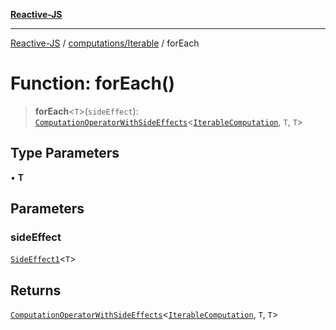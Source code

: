 [**Reactive-JS**](../../../README.md)

***

[Reactive-JS](../../../README.md) / [computations/Iterable](../README.md) / forEach

# Function: forEach()

> **forEach**\<`T`\>(`sideEffect`): [`ComputationOperatorWithSideEffects`](../../type-aliases/ComputationOperatorWithSideEffects.md)\<[`IterableComputation`](../interfaces/IterableComputation.md), `T`, `T`\>

## Type Parameters

• **T**

## Parameters

### sideEffect

[`SideEffect1`](../../../functions/type-aliases/SideEffect1.md)\<`T`\>

## Returns

[`ComputationOperatorWithSideEffects`](../../type-aliases/ComputationOperatorWithSideEffects.md)\<[`IterableComputation`](../interfaces/IterableComputation.md), `T`, `T`\>
